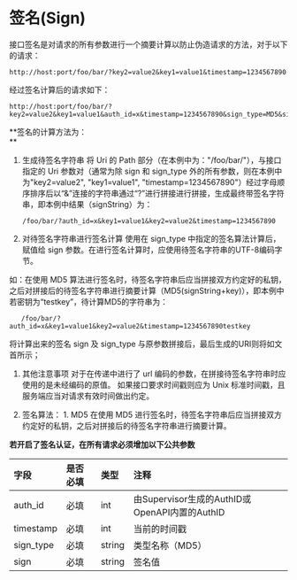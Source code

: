 # 签名\(Sign\)

接口签名是对请求的所有参数进行一个摘要计算以防止伪造请求的方法，对于以下的请求：

```
http://host:port/foo/bar/?key2=value2&key1=value1&timestamp=1234567890
```

经过签名计算后的请求如下：

```
http://host:port/foo/bar/?key2=value2&key1=value1&auth_id=x&timestamp=1234567890&sign_type=MD5&sign=fb316e29172065a840090ddc759f4dff
```

**签名的计算方法为：                
**

1. 生成待签名字符串 将 Uri 的 Path 部分（在本例中为："/foo/bar/"），与接口指定的 Uri 参数对（通常为除 sign 和 sign\_type 外的所有参数，则在本例中为"key2=value2", "key1=value1", "timestamp=1234567890"）经过字母顺序排序后以“&”连接的字符串通过“?”进行拼接进行拼接，生成最终带签名字符串，即本例中结果（signString）为：

   ```
   /foo/bar/?auth_id=x&key1=value1&key2=value2&timestamp=1234567890
   ```

2. 对待签名字符串进行签名计算 使用在 sign\_type 中指定的签名算法计算后，赋值给 sign 参数。在进行签名计算时，应使用待签名字符串的UTF-8编码字节。

如：在使用 MD5 算法进行签名时，待签名字符串后应当拼接双方约定好的私钥，之后对拼接后的待签名字符串进行摘要计算（MD5\(signString+key\)），即本例中若密钥为“testkey”，待计算MD5的字符串为：

```
   /foo/bar/?auth_id=x&key1=value1&key2=value2&timestamp=1234567890testkey
```

将计算出来的签名 sign 及 sign\_type 与原参数拼接后，最后生成的URI则将如文首所示；

1. 其他注意事项 对于在传递中进行了 url 编码的参数，在拼接待签名字符串时应使用的是未经编码的原值。 如果接口要求时间戳则应为 Unix 标准时间戳，且服务端应当对请求有效时间做出约定。

2. 签名算法： 1. MD5 在使用 MD5 进行签名时，待签名字符串后应当拼接双方约定好的私钥，之后对拼接后的待签名字符串进行摘要计算。

**若开启了签名认证，在所有请求必须增加以下公共参数**

| **字段** | **是否必填** | **类型** | **注释** |
| :--- | :--- | :--- | :--- |
| auth\_id | 必填 | int | 由Supervisor生成的AuthID或OpenAPI内置的AuthID |
| timestamp | 必填 | int | 当前的时间戳 |
| sign\_type | 必填 | string | 类型名称（MD5） |
| sign | 必填 | string | 签名值 |



